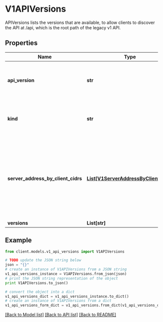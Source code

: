 # V1APIVersions

APIVersions lists the versions that are available, to allow clients to discover the API at /api, which is the root path of the legacy v1 API.

## Properties
Name | Type | Description | Notes
------------ | ------------- | ------------- | -------------
**api_version** | **str** | APIVersion defines the versioned schema of this representation of an object. Servers should convert recognized schemas to the latest internal value, and may reject unrecognized values. More info: https://git.k8s.io/community/contributors/devel/sig-architecture/api-conventions.md#resources | [optional] 
**kind** | **str** | Kind is a string value representing the REST resource this object represents. Servers may infer this from the endpoint the client submits requests to. Cannot be updated. In CamelCase. More info: https://git.k8s.io/community/contributors/devel/sig-architecture/api-conventions.md#types-kinds | [optional] 
**server_address_by_client_cidrs** | [**List[V1ServerAddressByClientCIDR]**](V1ServerAddressByClientCIDR.md) | a map of client CIDR to server address that is serving this group. This is to help clients reach servers in the most network-efficient way possible. Clients can use the appropriate server address as per the CIDR that they match. In case of multiple matches, clients should use the longest matching CIDR. The server returns only those CIDRs that it thinks that the client can match. For example: the master will return an internal IP CIDR only, if the client reaches the server using an internal IP. Server looks at X-Forwarded-For header or X-Real-Ip header or request.RemoteAddr (in that order) to get the client IP. | 
**versions** | **List[str]** | versions are the api versions that are available. | 

## Example

```python
from client.models.v1_api_versions import V1APIVersions

# TODO update the JSON string below
json = "{}"
# create an instance of V1APIVersions from a JSON string
v1_api_versions_instance = V1APIVersions.from_json(json)
# print the JSON string representation of the object
print V1APIVersions.to_json()

# convert the object into a dict
v1_api_versions_dict = v1_api_versions_instance.to_dict()
# create an instance of V1APIVersions from a dict
v1_api_versions_form_dict = v1_api_versions.from_dict(v1_api_versions_dict)
```
[[Back to Model list]](../README.md#documentation-for-models) [[Back to API list]](../README.md#documentation-for-api-endpoints) [[Back to README]](../README.md)


